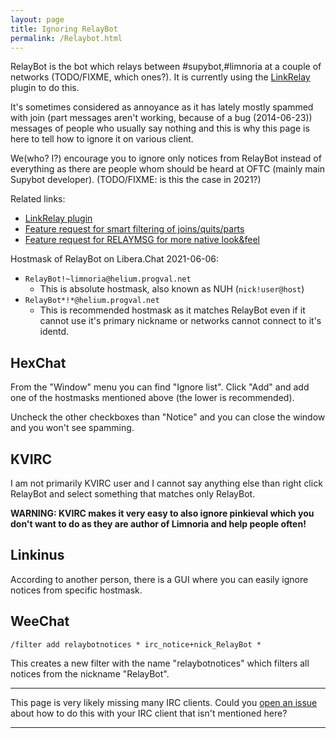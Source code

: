 ```yaml
---
layout: page
title: Ignoring RelayBot
permalink: /Relaybot.html
---
```


RelayBot is the bot which relays between #supybot,#limnoria at a couple of
networks (TODO/FIXME, which ones?). It
is currently using the [LinkRelay](https://github.com/ProgVal/Supybot-plugins/tree/master/LinkRelay)
plugin to do this.

It's sometimes considered as annoyance as it has lately mostly spammed
with join (part messages aren't working, because of a bug (2014-06-23))
messages of people who usually say nothing and this is why this page is
here to tell how to ignore it on various client.

We(who? I?) encourage you to ignore only notices from RelayBot instead of
everything as there are people whom should be heard at OFTC (mainly main
Supybot developer). (TODO/FIXME: is this the case in 2021?)

Related links:

- [LinkRelay plugin](https://github.com/ProgVal/Supybot-plugins/tree/master/LinkRelay)
- [Feature request for smart filtering of joins/quits/parts](https://github.com/ProgVal/Supybot-plugins/issues/66)
- [Feature request for RELAYMSG for more native look&feel](https://github.com/ProgVal/Supybot-plugins/issues/338)

Hostmask of RelayBot on Libera.Chat 2021-06-06:

- `RelayBot!~limnoria@helium.progval.net`
  - This is absolute hostmask, also known as NUH (`nick!user@host`)
- `RelayBot*!*@helium.progval.net`
  - This is recommended hostmask as it matches RelayBot even if it
    cannot use it's primary nickname or networks cannot connect to it's
    identd.

## HexChat

From the "Window" menu you can find "Ignore list". Click "Add" and add
one of the hostmasks mentioned above (the lower is recommended).

Uncheck the other checkboxes than "Notice" and you can close the window
and you won't see spamming.

## KVIRC

I am not primarily KVIRC user and I cannot say anything else than right
click RelayBot and select something that matches only RelayBot.

**WARNING: KVIRC makes it very easy to also ignore pinkieval which you
don't want to do as they are author of Limnoria and help people often!**

## Linkinus

According to another person, there is a GUI where you can easily ignore
notices from specific hostmask.

## WeeChat

`/filter add relaybotnotices * irc_notice+nick_RelayBot *`

This creates a new filter with the name "relaybotnotices" which filters
all notices from the nickname "RelayBot".

---

This page is very likely missing many IRC clients. Could you
[open an issue](https://github.com/mikaela/limnoria/issues)
about how to do this with your IRC client that isn't mentioned here?

---
